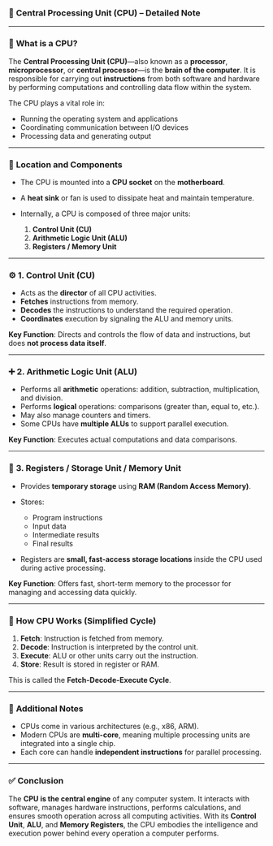 ### 📘 **Central Processing Unit (CPU) – Detailed Note**

---

### 🧠 **What is a CPU?**

The **Central Processing Unit (CPU)**—also known as a **processor**, **microprocessor**, or **central processor**—is the **brain of the computer**. It is responsible for carrying out **instructions** from both software and hardware by performing computations and controlling data flow within the system.

The CPU plays a vital role in:

* Running the operating system and applications
* Coordinating communication between I/O devices
* Processing data and generating output

---

### 📍 **Location and Components**

* The CPU is mounted into a **CPU socket** on the **motherboard**.
* A **heat sink** or fan is used to dissipate heat and maintain temperature.
* Internally, a CPU is composed of three major units:

  1. **Control Unit (CU)**
  2. **Arithmetic Logic Unit (ALU)**
  3. **Registers / Memory Unit**

---

### ⚙️ **1. Control Unit (CU)**

* Acts as the **director** of all CPU activities.
* **Fetches** instructions from memory.
* **Decodes** the instructions to understand the required operation.
* **Coordinates** execution by signaling the ALU and memory units.

**Key Function**: Directs and controls the flow of data and instructions, but does **not process data itself**.

---

### ➕ **2. Arithmetic Logic Unit (ALU)**

* Performs all **arithmetic** operations: addition, subtraction, multiplication, and division.
* Performs **logical** operations: comparisons (greater than, equal to, etc.).
* May also manage counters and timers.
* Some CPUs have **multiple ALUs** to support parallel execution.

**Key Function**: Executes actual computations and data comparisons.

---

### 💾 **3. Registers / Storage Unit / Memory Unit**

* Provides **temporary storage** using **RAM (Random Access Memory)**.
* Stores:

  * Program instructions
  * Input data
  * Intermediate results
  * Final results
* Registers are **small, fast-access storage locations** inside the CPU used during active processing.

**Key Function**: Offers fast, short-term memory to the processor for managing and accessing data quickly.

---

### 🔄 **How CPU Works (Simplified Cycle)**

1. **Fetch**: Instruction is fetched from memory.
2. **Decode**: Instruction is interpreted by the control unit.
3. **Execute**: ALU or other units carry out the instruction.
4. **Store**: Result is stored in register or RAM.

This is called the **Fetch-Decode-Execute Cycle**.

---

### 🧩 **Additional Notes**

* CPUs come in various architectures (e.g., x86, ARM).
* Modern CPUs are **multi-core**, meaning multiple processing units are integrated into a single chip.
* Each core can handle **independent instructions** for parallel processing.

---

### ✅ **Conclusion**

The **CPU is the central engine** of any computer system. It interacts with software, manages hardware instructions, performs calculations, and ensures smooth operation across all computing activities. With its **Control Unit**, **ALU**, and **Memory Registers**, the CPU embodies the intelligence and execution power behind every operation a computer performs.

